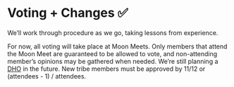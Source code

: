 
# Voting + Changes ✅
We’ll work through procedure as we go, taking lessons from experience. 

For now, all voting will take place at Moon Meets. Only members that attend the Moon Meet are guaranteed to be allowed to vote, and non-attending member’s opinions may be gathered when needed. We’re still planning a [DHO](https://dho.hypha.earth) in the future. New tribe members must be approved by 11/12 or (attendees - 1) / attendees.
